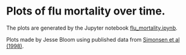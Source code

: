 # Plots of flu mortality over time.
The plots are generated by the Jupyter notebook [flu_mortality.ipynb](flu_mortality.ipynb).

Plots made by Jesse Bloom using published data from [Simonsen et al (1998)](https://academic.oup.com/jid/article/178/1/53/919896).
